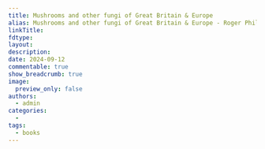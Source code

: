 ```yaml
---
title: Mushrooms and other fungi of Great Britain & Europe
alias: Mushrooms and other fungi of Great Britain & Europe - Roger Phillips 1981
linkTitle: 
fdtype:
layout:
description: 
date: 2024-09-12
commentable: true
show_breadcrumb: true
image:
  preview_only: false
authors:
  - admin
categories:
  - 
tags:
  - books
---
```




